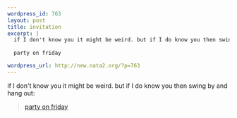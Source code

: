 ```yaml
--- 
wordpress_id: 763
layout: post
title: invitation
excerpt: |
  if I don't know you it might be weird. but if I do know you then swing by and hang out:
  
  party on friday

wordpress_url: http://new.nata2.org/?p=763
---
```

if I don't know you it might be weird. but if I do know you then swing by and hang out:<br/><blockquote>

<a href="http://dopeman.org/party2.html">party on friday</a>
</blockquote>
